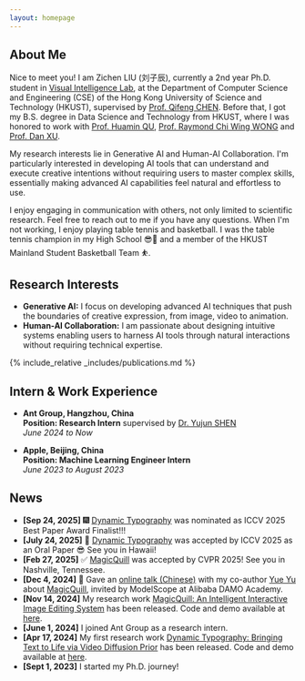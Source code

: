 ```yaml
---
layout: homepage
---
```


## About Me
Nice to meet you! I am Zichen LIU (刘子辰), currently a 2nd year Ph.D. student in <a href="https://cqf.io/lab.html">Visual Intelligence Lab</a>, at the Department of Computer Science and Engineering (CSE) of the Hong Kong University of Science and Technology (HKUST), supervised by <a href="https://cqf.io/">Prof. Qifeng CHEN</a>. Before that, I got my B.S. degree in Data Science and Technology from HKUST, where I was honored to work with [Prof. Huamin QU](http://www.huamin.org/), [Prof. Raymond Chi Wing WONG](https://www.cse.ust.hk/~raywong/) and [Prof. Dan XU](https://www.danxurgb.net/).

My research interests lie in Generative AI and Human-AI Collaboration. I'm particularly interested in developing AI tools that can understand and execute creative intentions without requiring users to master complex skills, essentially making advanced AI capabilities feel natural and effortless to use.

I enjoy engaging in communication with others, not only limited to scientific research. Feel free to reach out to me if you have any questions. When I'm not working, I enjoy playing table tennis and basketball. I was the table tennis champion in my High School 😎🏓 and a member of the HKUST Mainland Student Basketball Team ⛹️.

## Research Interests

- **Generative AI:** I focus on developing advanced AI techniques that push the boundaries of creative expression, from image, video to animation.
- **Human-AI Collaboration:** I am passionate about designing intuitive systems enabling users to harness AI tools through natural interactions without requiring technical expertise.

{% include_relative _includes/publications.md %}

## Intern & Work Experience
* **Ant Group, Hangzhou, China** \
**Position: Research Intern** supervised by [Dr. Yujun SHEN](https://shenyujun.github.io/) \
*June 2024 to Now*

* **Apple, Beijing, China** \
**Position: Machine Learning Engineer Intern** \
*June 2023 to August 2023*




## News
- **[Sep 24, 2025]** 🎆 [Dynamic Typography](https://arxiv.org/abs/2411.09703) was nominated as ICCV 2025 Best Paper Award Finalist!!!
- **[July 24, 2025]** 🌴 [Dynamic Typography](https://arxiv.org/abs/2411.09703) was accepted by ICCV 2025 as an Oral Paper 😎 See you in Hawaii!
- **[Feb 27, 2025]** ✅ [MagicQuill](https://arxiv.org/abs/2411.09703) was accepted by CVPR 2025! See you in Nashville, Tennessee.
- **[Dec 4, 2024]** 🎤 Gave an [online talk (Chinese)](https://www.bilibili.com/video/BV1Cxi9YHEu8/?vd_source=4a95f850e3e8a30519543dbad4753232) with my co-author [Yue Yu](https://bruceyyu.github.io/) about [MagicQuill](https://magicquill.art/demo/), invited by ModelScope at Alibaba DAMO Academy.
- **[Nov 14, 2024]** My research work [MagicQuill: An Intelligent Interactive Image Editing System](https://arxiv.org/abs/2411.09703) has been released. Code and demo available at [here](https://magicquill.art/demo/).
- **[June 1, 2024]** I joined Ant Group as a research intern.
- **[Apr 17, 2024]** My first research work [Dynamic Typography: Bringing Text to Life via Video Diffusion Prior](https://arxiv.org/abs/2404.11614) has been released. Code and demo available at [here](https://animate-your-word.github.io/demo/).
- **[Sept 1, 2023]** I started my Ph.D. journey!


